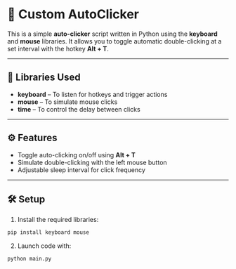# 🔄 Custom AutoClicker

This is a simple **auto-clicker** script written in Python using the **keyboard** and **mouse** libraries. It allows you to toggle automatic double-clicking at a set interval with the hotkey **Alt + T**.

---

## 🧰 Libraries Used

- **keyboard** – To listen for hotkeys and trigger actions
- **mouse** – To simulate mouse clicks
- **time** – To control the delay between clicks

---

## ⚙️ Features

- Toggle auto-clicking on/off using **Alt + T**
- Simulate double-clicking with the left mouse button
- Adjustable sleep interval for click frequency

---

## 🛠️ Setup

1. Install the required libraries:

```bash
pip install keyboard mouse

```
2. Launch code with:
```bash
python main.py
